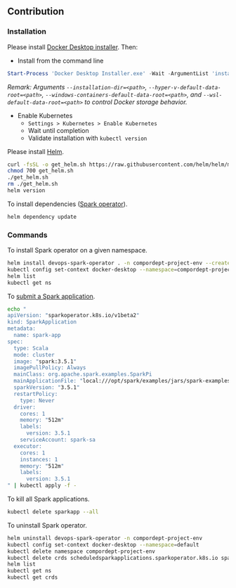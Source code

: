 ## Contribution

### Installation

Please install [Docker Desktop installer](https://docs.docker.com/desktop/install/windows-install/). Then:

- Install from the command line

```powershell
Start-Process 'Docker Desktop Installer.exe' -Wait -ArgumentList 'install', '--accept-license', '--installation-dir=D:\Application\Docker\installation-dir', '--hyper-v-default-data-root=D:\Application\Docker\hyper-v-default-data-root', '--windows-containers-default-data-root=D:\Application\Docker\windows-containers-default-data-root', '--wsl-default-data-root=D:\Application\Docker\wsl-default-data-root'
```

_Remark: Arguments `--installation-dir=<path>`, `--hyper-v-default-data-root=<path>`, `--windows-containers-default-data-root=<path>`, and `--wsl-default-data-root=<path>` to control Docker storage behavior._

- Enable Kubernetes
  - `Settings > Kubernetes > Enable Kubernetes`
  - Wait until completion
  - Validate installation with `kubectl version`

Please install [Helm](https://github.com/helm/helm/releases).

```bash
curl -fsSL -o get_helm.sh https://raw.githubusercontent.com/helm/helm/main/scripts/get-helm-3
chmod 700 get_helm.sh
./get_helm.sh
rm ./get_helm.sh
helm version
```

To install dependencies ([Spark operator](https://github.com/kubeflow/spark-operator)).

```bash
helm dependency update
```

### Commands

To install Spark operator on a given namespace.

```bash
helm install devops-spark-operator . -n compordept-project-env --create-namespace
kubectl config set-context docker-desktop --namespace=compordept-project-env
helm list
kubectl get ns
```

To [submit a Spark application](https://github.com/kubeflow/spark-operator/blob/master/docs/user-guide.md).

```bash
echo "
apiVersion: "sparkoperator.k8s.io/v1beta2"
kind: SparkApplication
metadata:
  name: spark-app
spec:
  type: Scala
  mode: cluster
  image: "spark:3.5.1"
  imagePullPolicy: Always
  mainClass: org.apache.spark.examples.SparkPi
  mainApplicationFile: "local:///opt/spark/examples/jars/spark-examples_2.12-3.5.1.jar"
  sparkVersion: "3.5.1"
  restartPolicy:
    type: Never
  driver:
    cores: 1
    memory: "512m"
    labels:
      version: 3.5.1
    serviceAccount: spark-sa
  executor:
    cores: 1
    instances: 1
    memory: "512m"
    labels:
      version: 3.5.1
" | kubectl apply -f -
```

To kill all Spark applications.

```bash
kubectl delete sparkapp --all
```

To uninstall Spark operator.

```bash
helm uninstall devops-spark-operator -n compordept-project-env
kubectl config set-context docker-desktop --namespace=default
kubectl delete namespace compordept-project-env
kubectl delete crds scheduledsparkapplications.sparkoperator.k8s.io sparkapplications.sparkoperator.k8s.io
helm list
kubectl get ns
kubectl get crds
```
